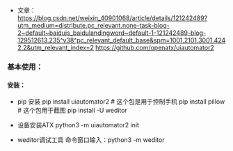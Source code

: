 - 文章：
    https://blog.csdn.net/weixin_40901068/article/details/121242489?utm_medium=distribute.pc_relevant.none-task-blog-2~default~baidujs_baidulandingword~default-1-121242489-blog-129512613.235^v38^pc_relevant_default_base&spm=1001.2101.3001.4242.2&utm_relevant_index=2
    https://github.com/openatx/uiautomator2

### 基本使用：
#### 安装：
- pip 安装
    pip install uiautomator2  # 这个包是用于控制手机
    pip install pillow  # 这个包用于截图
    pip install -U weditor
    
- 设备安装ATX
    python3 -m uiautomator2 init

- weditor调试工具
    命令窗口输入：python3 -m weditor
